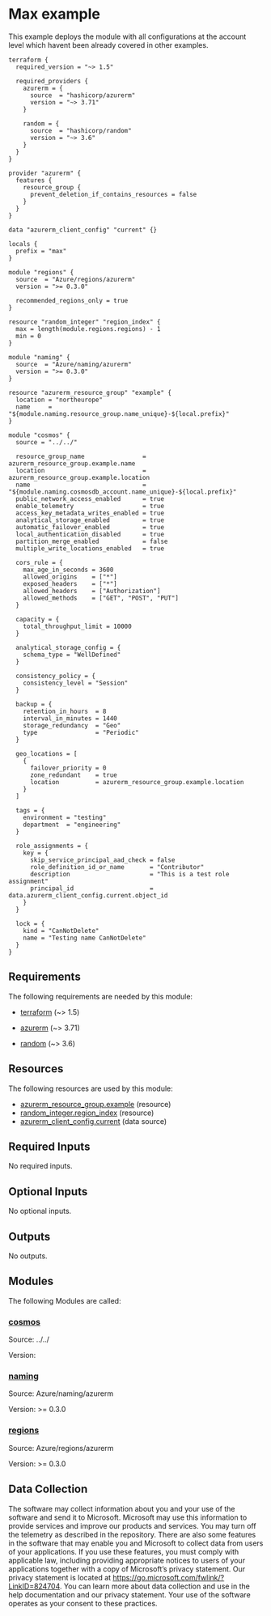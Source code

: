 <!-- BEGIN_TF_DOCS -->
# Max example

This example deploys the module with all configurations at the account level which havent been already covered in other examples.

```hcl
terraform {
  required_version = "~> 1.5"

  required_providers {
    azurerm = {
      source  = "hashicorp/azurerm"
      version = "~> 3.71"
    }

    random = {
      source  = "hashicorp/random"
      version = "~> 3.6"
    }
  }
}

provider "azurerm" {
  features {
    resource_group {
      prevent_deletion_if_contains_resources = false
    }
  }
}

data "azurerm_client_config" "current" {}

locals {
  prefix = "max"
}

module "regions" {
  source  = "Azure/regions/azurerm"
  version = ">= 0.3.0"

  recommended_regions_only = true
}

resource "random_integer" "region_index" {
  max = length(module.regions.regions) - 1
  min = 0
}

module "naming" {
  source  = "Azure/naming/azurerm"
  version = ">= 0.3.0"
}

resource "azurerm_resource_group" "example" {
  location = "northeurope"
  name     = "${module.naming.resource_group.name_unique}-${local.prefix}"
}

module "cosmos" {
  source = "../../"

  resource_group_name                = azurerm_resource_group.example.name
  location                           = azurerm_resource_group.example.location
  name                               = "${module.naming.cosmosdb_account.name_unique}-${local.prefix}"
  public_network_access_enabled      = true
  enable_telemetry                   = true
  access_key_metadata_writes_enabled = true
  analytical_storage_enabled         = true
  automatic_failover_enabled         = true
  local_authentication_disabled      = true
  partition_merge_enabled            = false
  multiple_write_locations_enabled   = true

  cors_rule = {
    max_age_in_seconds = 3600
    allowed_origins    = ["*"]
    exposed_headers    = ["*"]
    allowed_headers    = ["Authorization"]
    allowed_methods    = ["GET", "POST", "PUT"]
  }

  capacity = {
    total_throughput_limit = 10000
  }

  analytical_storage_config = {
    schema_type = "WellDefined"
  }

  consistency_policy = {
    consistency_level = "Session"
  }

  backup = {
    retention_in_hours  = 8
    interval_in_minutes = 1440
    storage_redundancy  = "Geo"
    type                = "Periodic"
  }

  geo_locations = [
    {
      failover_priority = 0
      zone_redundant    = true
      location          = azurerm_resource_group.example.location
    }
  ]

  tags = {
    environment = "testing"
    department  = "engineering"
  }

  role_assignments = {
    key = {
      skip_service_principal_aad_check = false
      role_definition_id_or_name       = "Contributor"
      description                      = "This is a test role assignment"
      principal_id                     = data.azurerm_client_config.current.object_id
    }
  }

  lock = {
    kind = "CanNotDelete"
    name = "Testing name CanNotDelete"
  }
}
```

<!-- markdownlint-disable MD033 -->
## Requirements

The following requirements are needed by this module:

- <a name="requirement_terraform"></a> [terraform](#requirement\_terraform) (~> 1.5)

- <a name="requirement_azurerm"></a> [azurerm](#requirement\_azurerm) (~> 3.71)

- <a name="requirement_random"></a> [random](#requirement\_random) (~> 3.6)

## Resources

The following resources are used by this module:

- [azurerm_resource_group.example](https://registry.terraform.io/providers/hashicorp/azurerm/latest/docs/resources/resource_group) (resource)
- [random_integer.region_index](https://registry.terraform.io/providers/hashicorp/random/latest/docs/resources/integer) (resource)
- [azurerm_client_config.current](https://registry.terraform.io/providers/hashicorp/azurerm/latest/docs/data-sources/client_config) (data source)

<!-- markdownlint-disable MD013 -->
## Required Inputs

No required inputs.

## Optional Inputs

No optional inputs.

## Outputs

No outputs.

## Modules

The following Modules are called:

### <a name="module_cosmos"></a> [cosmos](#module\_cosmos)

Source: ../../

Version:

### <a name="module_naming"></a> [naming](#module\_naming)

Source: Azure/naming/azurerm

Version: >= 0.3.0

### <a name="module_regions"></a> [regions](#module\_regions)

Source: Azure/regions/azurerm

Version: >= 0.3.0

<!-- markdownlint-disable-next-line MD041 -->
## Data Collection

The software may collect information about you and your use of the software and send it to Microsoft. Microsoft may use this information to provide services and improve our products and services. You may turn off the telemetry as described in the repository. There are also some features in the software that may enable you and Microsoft to collect data from users of your applications. If you use these features, you must comply with applicable law, including providing appropriate notices to users of your applications together with a copy of Microsoft’s privacy statement. Our privacy statement is located at <https://go.microsoft.com/fwlink/?LinkID=824704>. You can learn more about data collection and use in the help documentation and our privacy statement. Your use of the software operates as your consent to these practices.
<!-- END_TF_DOCS -->